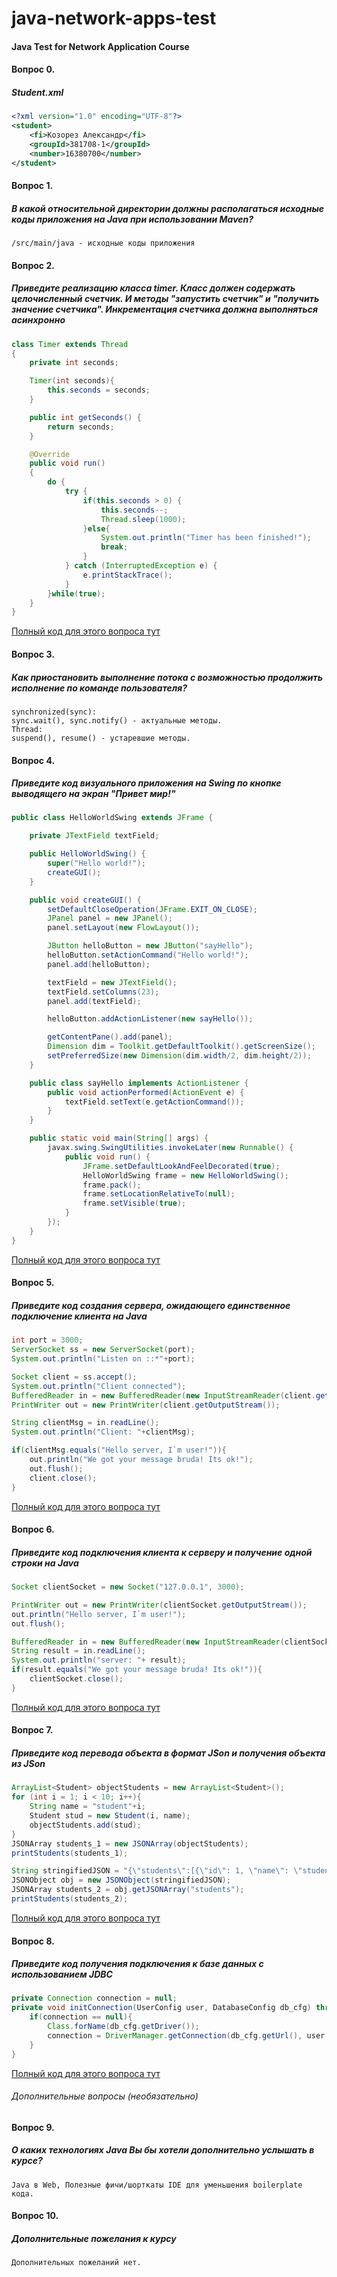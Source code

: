 # java-network-apps-test
#### Java Test for Network Application Course
#### Вопрос 0.
##### Student.xml
```xml
<?xml version="1.0" encoding="UTF-8"?>
<student>
    <fi>Козорез Александр</fi>
    <groupId>381708-1</groupId>
    <number>16380700</number>
</student>
```
#### Вопрос 1.
##### В какой относительной директории должны располагаться исходные коды приложения на Java при использовании Maven?
```text
/src/main/java - исходные коды приложения
```
#### Вопрос 2.
##### Приведите реализацию класса timer. Класс должен содержать целочисленный счетчик. И методы "запустить счетчик" и "получить значение счетчика". Инкрементация счетчика должна выполняться асинхронно 
```java
class Timer extends Thread
{
    private int seconds;

    Timer(int seconds){
        this.seconds = seconds;
    }

    public int getSeconds() {
        return seconds;
    }

    @Override
    public void run()
    {
        do {
            try {
                if(this.seconds > 0) {
                    this.seconds--;
                    Thread.sleep(1000);
                }else{
                    System.out.println("Timer has been finished!");
                    break;
                }
            } catch (InterruptedException e) {
                e.printStackTrace();
            }
        }while(true);
    }
}
```
[Полный код для этого вопроса тут](https://github.com/akozorez/java-network-apps-test/tree/master/src/main/java/question2)
#### Вопрос 3.
##### Как приостановить выполнение потока с возможностью продолжить исполнение по команде пользователя? 
```text
synchronized(sync):
sync.wait(), sync.notify() - актуальные методы.
Thread:
suspend(), resume() - устаревшие методы.
```
#### Вопрос 4.
##### Приведите код визуального приложения на Swing по кнопке выводящего на экран "Привет мир!" 
```java
public class HelloWorldSwing extends JFrame {

    private JTextField textField;

    public HelloWorldSwing() {
        super("Hello world!");
        createGUI();
    }

    public void createGUI() {
        setDefaultCloseOperation(JFrame.EXIT_ON_CLOSE);
        JPanel panel = new JPanel();
        panel.setLayout(new FlowLayout());

        JButton helloButton = new JButton("sayHello");
        helloButton.setActionCommand("Hello world!");
        panel.add(helloButton);

        textField = new JTextField();
        textField.setColumns(23);
        panel.add(textField);

        helloButton.addActionListener(new sayHello());

        getContentPane().add(panel);
        Dimension dim = Toolkit.getDefaultToolkit().getScreenSize();
        setPreferredSize(new Dimension(dim.width/2, dim.height/2));
    }

    public class sayHello implements ActionListener {
        public void actionPerformed(ActionEvent e) {
            textField.setText(e.getActionCommand());
        }
    }

    public static void main(String[] args) {
        javax.swing.SwingUtilities.invokeLater(new Runnable() {
            public void run() {
                JFrame.setDefaultLookAndFeelDecorated(true);
                HelloWorldSwing frame = new HelloWorldSwing();
                frame.pack();
                frame.setLocationRelativeTo(null);
                frame.setVisible(true);
            }
        });
    }
}
```
[Полный код для этого вопроса тут](https://github.com/akozorez/java-network-apps-test/blob/master/src/main/java/question4/HelloWorldSwing.java)

#### Вопрос 5.
##### Приведите код создания сервера, ожидающего единственное подключение клиента на Java  
```java
int port = 3000;
ServerSocket ss = new ServerSocket(port);
System.out.println("Listen on ::*"+port);

Socket client = ss.accept();
System.out.println("Client connected");
BufferedReader in = new BufferedReader(new InputStreamReader(client.getInputStream()));
PrintWriter out = new PrintWriter(client.getOutputStream());

String clientMsg = in.readLine();
System.out.println("Client: "+clientMsg);

if(clientMsg.equals("Hello server, I`m user!")){
    out.println("We got your message bruda! Its ok!");
    out.flush();
    client.close();
}
```
[Полный код для этого вопроса тут](https://github.com/akozorez/java-network-apps-test/tree/master/src/main/java/clientserver)
#### Вопрос 6.
##### Приведите код подключения клиента к серверу и получение одной строки на Java  
```java
Socket clientSocket = new Socket("127.0.0.1", 3000);

PrintWriter out = new PrintWriter(clientSocket.getOutputStream());
out.println("Hello server, I`m user!");
out.flush();

BufferedReader in = new BufferedReader(new InputStreamReader(clientSocket.getInputStream()));
String result = in.readLine();
System.out.println("server: "+ result);
if(result.equals("We got your message bruda! Its ok!")){
    clientSocket.close();
}
```
[Полный код для этого вопроса тут](https://github.com/akozorez/java-network-apps-test/tree/master/src/main/java/clientserver)
#### Вопрос 7.
##### Приведите код перевода объекта в формат JSon и получения объекта из JSon  
```java
ArrayList<Student> objectStudents = new ArrayList<Student>();
for (int i = 1; i < 10; i++){
    String name = "student"+i;
    Student stud = new Student(i, name);
    objectStudents.add(stud);
}
JSONArray students_1 = new JSONArray(objectStudents);
printStudents(students_1);

String stringifiedJSON = "{\"students\":[{\"id\": 1, \"name\": \"student1\"}, {\"id\": 2, \"name\": \"student2\"}, {\"id\": 3, \"name\": \"student3\"}]}";
JSONObject obj = new JSONObject(stringifiedJSON);
JSONArray students_2 = obj.getJSONArray("students");
printStudents(students_2);
```
[Полный код для этого вопроса тут](https://github.com/akozorez/java-network-apps-test/blob/master/src/main/java/question7/JSONExample.java)
#### Вопрос 8.
##### Приведите код получения подключения к базе данных с использованием JDBC
```java
private Connection connection = null;
private void initConnection(UserConfig user, DatabaseConfig db_cfg) throws ClassNotFoundException, SQLException {
    if(connection == null){
        Class.forName(db_cfg.getDriver());
        connection = DriverManager.getConnection(db_cfg.getUrl(), user.getUser(), user.getPass());
    }
}
```  
[Полный код для этого вопроса тут](https://github.com/akozorez/java-network-apps-test/blob/master/src/main/java/question8/JDBC.java)
###### Дополнительные вопросы (необязательно)
#### Вопрос 9.
##### О каких технологиях Java Вы бы хотели дополнительно услышать в курсе?
```text
Java в Web, Полезные фичи/шорткаты IDE для уменьшения boilerplate кода.
```
#### Вопрос 10.
##### Дополнительные пожелания к курсу
```text
Дополнительных пожеланий нет.
```


